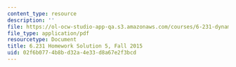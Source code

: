 ```yaml
---
content_type: resource
description: ''
file: https://ol-ocw-studio-app-qa.s3.amazonaws.com/courses/6-231-dynamic-programming-and-stochastic-control-fall-2015/02f6b0774b8bd32a4e33d8a67e2f3bcd_MIT6_231F15_Solution5.pdf
file_type: application/pdf
resourcetype: Document
title: 6.231 Homework Solution 5, Fall 2015
uid: 02f6b077-4b8b-d32a-4e33-d8a67e2f3bcd
---
```

